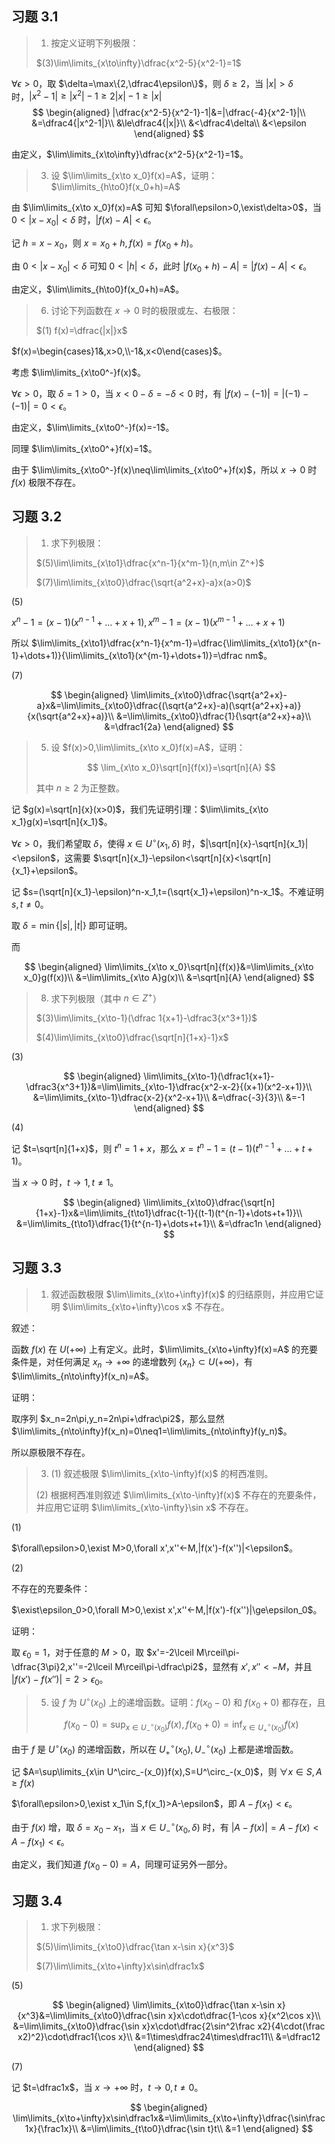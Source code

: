 ## 习题 3.1

> 1. 按定义证明下列极限：
>
> $(3)\lim\limits_{x\to\infty}\dfrac{x^2-5}{x^2-1}=1$

$\forall\epsilon>0$，取 $\delta=\max\{2,\dfrac4\epsilon\}$，则 $\delta\ge 2$，当 $|x|>\delta$ 时，$|x^2-1|\ge|x^2|-1\ge 2|x|-1\ge |x|$
$$
\begin{aligned}
|\dfrac{x^2-5}{x^2-1}-1|&=|\dfrac{-4}{x^2-1}|\\
&=\dfrac4{|x^2-1|}\\
&\le\dfrac4{|x|}\\
&<\dfrac4\delta\\
&<\epsilon
\end{aligned}
$$

由定义，$\lim\limits_{x\to\infty}\dfrac{x^2-5}{x^2-1}=1$。

> 3. 设 $\lim\limits_{x\to x_0}f(x)=A$，证明：$\lim\limits_{h\to0}f(x_0+h)=A$

由 $\lim\limits_{x\to x_0}f(x)=A$ 可知 $\forall\epsilon>0,\exist\delta>0$，当 $0<|x-x_0|<\delta$ 时，$|f(x)-A|<\epsilon$。

记 $h=x-x_0$，则 $x=x_0+h,f(x)=f(x_0+h)$。

由 $0<|x-x_0|<\delta$ 可知 $0<|h|<\delta$，此时 $|f(x_0+h)-A|=|f(x)-A|<\epsilon$。

由定义，$\lim\limits_{h\to0}f(x_0+h)=A$。

> 6. 讨论下列函数在 $x\to0$ 时的极限或左、右极限：
>
> $(1) f(x)=\dfrac{|x|}x$

$f(x)=\begin{cases}1&,x>0,\\-1&,x<0\end{cases}$。

考虑 $\lim\limits_{x\to0^-}f(x)$。

$\forall\epsilon>0$，取 $\delta=1>0$，当 $x<0-\delta=-\delta<0$ 时，有 $|f(x)-(-1)|=|(-1)-(-1)|=0<\epsilon$。

由定义，$\lim\limits_{x\to0^-}f(x)=-1$。

同理 $\lim\limits_{x\to0^+}f(x)=1$。

由于 $\lim\limits_{x\to0^-}f(x)\neq\lim\limits_{x\to0^+}f(x)$，所以 $x\to 0$ 时 $f(x)$ 极限不存在。

## 习题 3.2

> 1. 求下列极限：
>
> $(5)\lim\limits_{x\to1}\dfrac{x^n-1}{x^m-1}(n,m\in Z^+)$
>
> $(7)\lim\limits_{x\to0}\dfrac{\sqrt{a^2+x}-a}x(a>0)$

$(5)$

$x^n-1=(x-1)(x^{n-1}+\dots+x+1),x^m-1=(x-1)(x^{m-1}+\dots+x+1)$

所以 $\lim\limits_{x\to1}\dfrac{x^n-1}{x^m-1}=\dfrac{\lim\limits_{x\to1}(x^{n-1}+\dots+1)}{\lim\limits_{x\to1}(x^{m-1}+\dots+1)}=\dfrac nm$。

$(7)$

$$
\begin{aligned}
\lim\limits_{x\to0}\dfrac{\sqrt{a^2+x}-a}x&=\lim\limits_{x\to0}\dfrac{(\sqrt{a^2+x}-a)(\sqrt{a^2+x}+a)}{x(\sqrt{a^2+x}+a)}\\
&=\lim\limits_{x\to0}\dfrac{1}{\sqrt{a^2+x}+a}\\
&=\dfrac1{2a}
\end{aligned}
$$

> 5. 设 $f(x)>0,\lim\limits_{x\to x_0}f(x)=A$，证明：
>
> $$
> \lim_{x\to x_0}\sqrt[n]{f(x)}=\sqrt[n]{A}
> $$
>
> 其中 $n\ge 2$ 为正整数。

记 $g(x)=\sqrt[n]{x}(x>0)$，我们先证明引理：$\lim\limits_{x\to x_1}g(x)=\sqrt[n]{x_1}$。

$\forall\epsilon>0$，我们希望取 $\delta$，使得 $x\in U^\circ(x_1,\delta)$ 时，$|\sqrt[n]{x}-\sqrt[n]{x_1}|<\epsilon$，这需要 $\sqrt[n]{x_1}-\epsilon<\sqrt[n]{x}<\sqrt[n]{x_1}+\epsilon$。

记 $s=(\sqrt[n]{x_1}-\epsilon)^n-x_1,t=(\sqrt{x_1}+\epsilon)^n-x_1$。不难证明 $s,t\neq0$。

取 $\delta=\min\{|s|,|t|\}$ 即可证明。

而

$$
\begin{aligned}
\lim\limits_{x\to x_0}\sqrt[n]{f(x)}&=\lim\limits_{x\to x_0}g(f(x))\\
&=\lim\limits_{x\to A}g(x)\\
&=\sqrt[n]{A}
\end{aligned}
$$

> 8. 求下列极限（其中 $n\in Z^+$）
>
> $(3)\lim\limits_{x\to-1}(\dfrac 1{x+1}-\dfrac3{x^3+1})$
>
> $(4)\lim\limits_{x\to0}\dfrac{\sqrt[n]{1+x}-1}x$

$(3)$

$$
\begin{aligned}
\lim\limits_{x\to-1}(\dfrac1{x+1}-\dfrac3{x^3+1})&=\lim\limits_{x\to-1}\dfrac{x^2-x-2}{(x+1)(x^2-x+1)}\\
&=\lim\limits_{x\to-1}\dfrac{x-2}{x^2-x+1}\\
&=\dfrac{-3}{3}\\
&=-1
\end{aligned}
$$

$(4)$

记 $t=\sqrt[n]{1+x}$，则 $t^n=1+x$，那么 $x=t^n-1=(t-1)(t^{n-1}+\dots+t+1)$。

当 $x\to0$ 时，$t\to1,t\neq1$。

$$
\begin{aligned}
\lim\limits_{x\to0}\dfrac{\sqrt[n]{1+x}-1}x&=\lim\limits_{t\to1}\dfrac{t-1}{(t-1)(t^{n-1}+\dots+t+1)}\\
&=\lim\limits_{t\to1}\dfrac{1}{t^{n-1}+\dots+t+1}\\
&=\dfrac1n
\end{aligned}
$$

## 习题 3.3

> 1. 叙述函数极限 $\lim\limits_{x\to+\infty}f(x)$ 的归结原则，并应用它证明 $\lim\limits_{x\to+\infty}\cos x$ 不存在。

叙述：

函数 $f(x)$ 在 $U(+\infty)$ 上有定义。此时，$\lim\limits_{x\to+\infty}f(x)=A$ 的充要条件是，对任何满足 $x_n\to+\infty$ 的递增数列 $\{x_n\}\subset U(+\infty)$，有 $\lim\limits_{n\to\infty}f(x_n)=A$。

证明：

取序列 $x_n=2n\pi,y_n=2n\pi+\dfrac\pi2$，那么显然 $\lim\limits_{n\to\infty}f(x_n)=0\neq1=\lim\limits_{n\to\infty}f(y_n)$。

所以原极限不存在。

> 3. $(1)$ 叙述极限 $\lim\limits_{x\to-\infty}f(x)$ 的柯西准则。
>
> $(2)$ 根据柯西准则叙述 $\lim\limits_{x\to-\infty}f(x)$ 不存在的充要条件，并应用它证明 $\lim\limits_{x\to-\infty}\sin x$ 不存在。

$(1)$

$\forall\epsilon>0,\exist M>0,\forall x',x''<-M,|f(x')-f(x'')|<\epsilon$。

$(2)$

不存在的充要条件：

$\exist\epsilon_0>0,\forall M>0,\exist x',x''<-M,|f(x')-f(x'')|\ge\epsilon_0$。

证明：

取 $\epsilon_0=1$，对于任意的 $M>0$，取 $x'=-2\lceil M\rceil\pi-\dfrac{3\pi}2,x''=-2\lceil M\rceil\pi-\dfrac\pi2$，显然有 $x',x''<-M$，并且 $|f(x')-f(x'')|=2>\epsilon_0$。

> 5. 设 $f$ 为 $U^\circ(x_0)$ 上的递增函数。证明：$f(x_0-0)$ 和 $f(x_0+0)$ 都存在，且
>
> $$
> f(x_0-0)=\sup_{x\in U^\circ_-(x_0)}f(x),f(x_0+0)=\inf_{x\in U^\circ_+(x_0)}f(x)
> $$

由于 $f$ 是 $U^\circ(x_0)$ 的递增函数，所以在 $U^\circ_+(x_0),U^\circ_-(x_0)$ 上都是递增函数。

记 $A=\sup\limits_{x\in U^\circ_-(x_0)}f(x),S=U^\circ_-(x_0)$，则 $\forall x\in S,A\ge f(x)$

$\forall\epsilon>0,\exist x_1\in S,f(x_1)>A-\epsilon$，即 $A-f(x_1)<\epsilon$。

由于 $f(x)$ 增，取 $\delta=x_0-x_1$，当 $x\in U^\circ_-(x_0,\delta)$ 时，有 $|A-f(x)|=A-f(x)<A-f(x_1)<\epsilon$。

由定义，我们知道 $f(x_0-0)=A$，同理可证另外一部分。

## 习题 3.4

> 1. 求下列极限：
>
> $(5)\lim\limits_{x\to0}\dfrac{\tan x-\sin x}{x^3}$
>
> $(7)\lim\limits_{x\to+\infty}x\sin\dfrac1x$

$(5)$

$$
\begin{aligned}
\lim\limits_{x\to0}\dfrac{\tan x-\sin x}{x^3}&=\lim\limits_{x\to0}\dfrac{\sin x}x\cdot\dfrac{1-\cos x}{x^2\cos x}\\
&=\lim\limits_{x\to0}\dfrac{\sin x}x\cdot\dfrac{2\sin^2\frac x2}{4\cdot(\frac x2)^2}\cdot\dfrac1{\cos x}\\
&=1\times\dfrac24\times\dfrac11\\
&=\dfrac12
\end{aligned}
$$

$(7)$

记 $t=\dfrac1x$，当 $x\to+\infty$ 时，$t\to0,t\neq0$。

$$
\begin{aligned}
\lim\limits_{x\to+\infty}x\sin\dfrac1x&=\lim\limits_{x\to+\infty}\dfrac{\sin\frac1x}{\frac1x}\\
&=\lim\limits_{t\to0}\dfrac{\sin t}t\\
&=1
\end{aligned}
$$